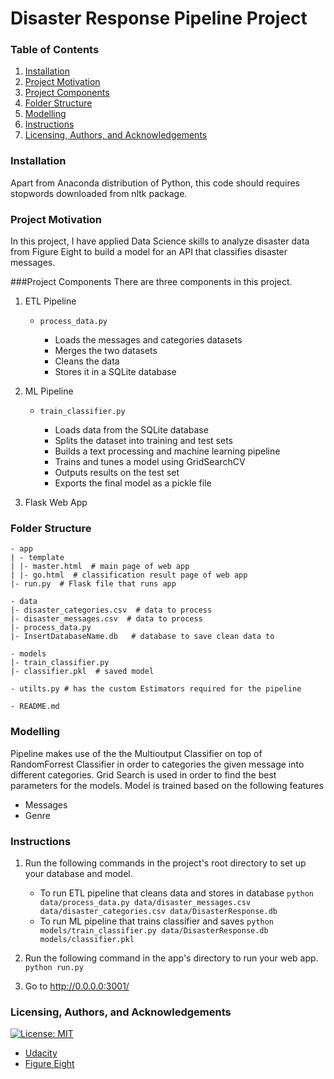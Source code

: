 # Disaster Response Pipeline Project

### Table of Contents

1. [Installation](#installation)
2. [Project Motivation](#motivation)
3. [Project Components](#projectComponents)
4. [Folder Structure](#folderStructure)
5. [Modelling](#model)
6. [Instructions](#instructions)
7. [Licensing, Authors, and Acknowledgements](#licensing)

### Installation <a name="installation"></a>

Apart from Anaconda distribution of Python, this code should requires stopwords downloaded from nltk package.

### Project Motivation <a name="motivation"></a>
In this project, I have applied Data Science skills to analyze disaster data from Figure Eight to build a model for an API that classifies disaster messages.


###Project Components <a name="projectComponents"></a>
There are three components in this project.

1. ETL Pipeline

	- `process_data.py`

		- Loads the messages and categories datasets
		- Merges the two datasets
		- Cleans the data
		- Stores it in a SQLite database

2. ML Pipeline
	
	- `train_classifier.py`

		- Loads data from the SQLite database
		- Splits the dataset into training and test sets
		- Builds a text processing and machine learning pipeline
		- Trains and tunes a model using GridSearchCV
		- Outputs results on the test set
		- Exports the final model as a pickle file

3. Flask Web App


### Folder Structure <a name="folderStructure"></a>

```
- app
| - template
| |- master.html  # main page of web app
| |- go.html  # classification result page of web app
|- run.py  # Flask file that runs app

- data
|- disaster_categories.csv  # data to process 
|- disaster_messages.csv  # data to process
|- process_data.py
|- InsertDatabaseName.db   # database to save clean data to

- models
|- train_classifier.py
|- classifier.pkl  # saved model 

- utilts.py # has the custom Estimators required for the pipeline

- README.md
```


### Modelling <a name="model"></a>

Pipeline makes use of the the Multioutput Classifier on top of RandomForrest Classifier in order to categories the given message into different categories. Grid Search is used in order to find the best parameters for the models. Model is trained based on the following features

* Messages
* Genre

### Instructions <a name="instructions"></a>

1. Run the following commands in the project's root directory to set up your database and model.

    - To run ETL pipeline that cleans data and stores in database
        `python data/process_data.py data/disaster_messages.csv data/disaster_categories.csv data/DisasterResponse.db`
    - To run ML pipeline that trains classifier and saves
        `python models/train_classifier.py data/DisasterResponse.db models/classifier.pkl`

2. Run the following command in the app's directory to run your web app.
    `python run.py`

3. Go to http://0.0.0.0:3001/

### Licensing, Authors, and Acknowledgements <a name="licensing"></a>

[![License: MIT](https://img.shields.io/badge/License-MIT-yellow.svg)](https://opensource.org/licenses/MIT)

* [Udacity](https://www.udacity.com/)
* [Figure Eight](https://www.figure-eight.com/)
